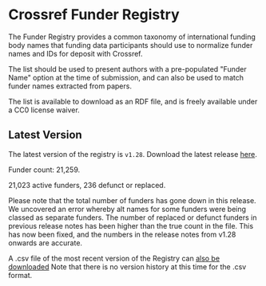 # Crossref Funder Registry

The Funder Registry provides a common taxonomy of international funding body names that funding data participants should use to normalize funder names and IDs for deposit with Crossref.

The list should be used to present authors with a pre-populated "Funder Name" option at the time of submission, and can also be used to match funder names extracted from papers.

The list is available to download as an RDF file, and is freely available under a CC0 license waiver.

## Latest Version

The latest version of the registry is `v1.28`. Download the latest release [here](https://gitlab.com/crossref/open_funder_registry/-/tags).

Funder count: 21,259.

21,023 active funders, 236 defunct or replaced.

Please note that the total number of funders has gone down in this release. We uncovered an error whereby alt names for some funders were being classed as separate funders. The number of replaced or defunct funders in previous release notes has been higher than the true count in the file. This has now been fixed, and the numbers in the release notes from v1.28 onwards are accurate.


A .csv file of the most recent version of the Registry can [also be downloaded](https://doi.crossref.org/funderNames?mode=list) Note that there is no version history at this time for the .csv format.
